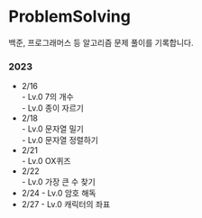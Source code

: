 # ProblemSolving

백준, 프로그래머스 등 알고리즘 문제 풀이를 기록합니다.

### 2023
* 2/16  
       - Lv.0 7의 개수  
       - Lv.0 종이 자르기  
* 2/18  
       - Lv.0 문자열 밀기  
       - Lv.0 문자열 정렬하기
* 2/21  
       - Lv.0 OX퀴즈
* 2/22  
       - Lv.0 가장 큰 수 찾기
* 2/24
       - Lv.0 암호 해독
* 2/27
       - Lv.0 캐릭터의 좌표
